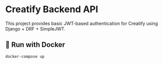 # Creatify Backend API

This project provides basic JWT-based authentication for Creatify using Django + DRF + SimpleJWT.

## 🔧 Run with Docker

```bash
docker-compose up
